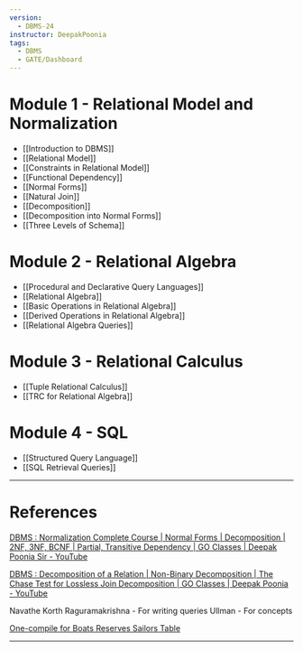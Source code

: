 ```yaml
---
version:
  - DBMS-24
instructor: DeepakPoonia
tags:
  - DBMS
  - GATE/Dashboard
---
```


# Module 1 - Relational Model and Normalization
- [[Introduction to DBMS]]
- [[Relational Model]]
- [[Constraints in Relational Model]]
- [[Functional Dependency]]
- [[Normal Forms]]
- [[Natural Join]]
- [[Decomposition]]
- [[Decomposition into Normal Forms]]
- [[Three Levels of Schema]]

# Module 2 - Relational Algebra
- [[Procedural and Declarative Query Languages]]
- [[Relational Algebra]]
- [[Basic Operations in Relational Algebra]]
- [[Derived Operations in Relational Algebra]]
- [[Relational Algebra Queries]]

# Module 3 - Relational Calculus
- [[Tuple Relational Calculus]]
- [[TRC for Relational Algebra]]

# Module 4 - SQL
- [[Structured Query Language]]
- [[SQL Retrieval Queries]]


---

# References
[DBMS : Normalization Complete Course | Normal Forms | Decomposition | 2NF, 3NF, BCNF | Partial, Transitive Dependency | GO Classes | Deepak Poonia Sir - YouTube](https://www.youtube.com/playlist?list=PLIPZ2_p3RNHhJjQGnZB2jORa0JxLdMp4X)

[DBMS : Decomposition of a Relation | Non-Binary Decomposition | The Chase Test for Lossless Join Decomposition | GO Classes | Deepak Poonia - YouTube](https://www.youtube.com/playlist?list=PLIPZ2_p3RNHjweUdD-fgcdD-oMiylqE9t)

Navathe
Korth
Raguramakrishna - For writing queries
Ullman - For concepts

[One-compile for Boats Reserves Sailors Table](https://www.mycompiler.io/view/GPP0ejSCIOW)

---

